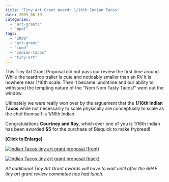 ```yaml
---
title: "Tiny Art Grant Award: 1/16th Indian Tacos"
date: 2009-08-19
categories: 
  - "art-grants"
  - "bpaf"
tags: 
  - "2009"
  - "art-grant"
  - "food"
  - "indian-tacos"
  - "tiny-art"
---
```


This Tiny Art Grant Proposal did not pass our review the first time around. While the teardrop trailer is cute and noticably smaller than an RV it is nowhere near 1/16th scale. Then it became lunchtime and our ability to withstand the tempting nature of the "Nom Nom Tasty Tacos!" went out the window.

Ultimately we were really won over by the arguement that the **1/16th Indian Tacos** while not necessarily to scale physically are conceptually to scale as the chef themself is 1/16th Indian.

Congratulations **Courtney and Roy**, which ever one of you is 1/16th Indian has been awarded **$5** for the purchase of Bisquick to make frybread!

**\[Click to Enlarge\]**

[![Indian Tacos tiny art grant proposal (front)](/images/indian-tacos-front1.jpg "Indian Tacos tiny art grant proposal (front)")](https://balsaman.org/wp-content/uploads/2009/08/indian-tacos-front1.jpg)

[![Indian Tacos tiny art grant proposal (back)](/images/indian-tacos-back1.jpg "Indian Tacos tiny art grant proposal (back)")](https://balsaman.org/wp-content/uploads/2009/08/indian-tacos-back1.jpg)

_All additional Tiny Art Grant awards will have to wait until after the BPAF tiny art grant review committee has had lunch._
